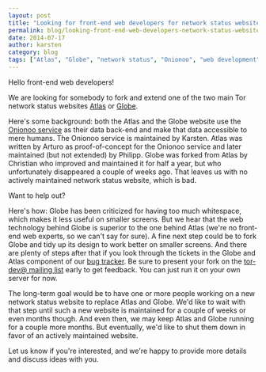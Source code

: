 ```yaml
---
layout: post
title: "Looking for front-end web developers for network status websites Atlas and Globe"
permalink: blog/looking-front-end-web-developers-network-status-websites-atlas-and-globe
date: 2014-07-17
author: karsten
category: blog
tags: ["Atlas", "Globe", "network status", "Onionoo", "web development"]
---
```


Hello front-end web developers!

We are looking for somebody to fork and extend one of the two main Tor network status websites [Atlas](https://atlas.torproject.org/) or [Globe](https://globe.torproject.org/).

Here's some background: both the Atlas and the Globe website use the [Onionoo service](https://onionoo.torproject.org/) as their data back-end and make that data accessible to mere humans. The Onionoo service is maintained by Karsten. Atlas was written by Arturo as proof-of-concept for the Onionoo service and later maintained (but not extended) by Philipp. Globe was forked from Atlas by Christian who improved and maintained it for half a year, but who unfortunately disappeared a couple of weeks ago. That leaves us with no actively maintained network status website, which is bad.

Want to help out?

Here's how: Globe has been criticized for having too much whitespace, which makes it less useful on smaller screens. But we hear that the web technology behind Globe is superior to the one behind Atlas (we're no front-end web experts, so we can't say for sure). A fine next step could be to fork Globe and tidy up its design to work better on smaller screens. And there are plenty of steps after that if you look through the tickets in the Globe and Atlas component of our [bug tracker](https://trac.torproject.org/). Be sure to present your fork on the [tor-dev@ mailing list](https://lists.torproject.org/cgi-bin/mailman/listinfo/tor-dev) early to get feedback. You can just run it on your own server for now.

The long-term goal would be to have one or more people working on a new network status website to replace Atlas and Globe. We'd like to wait with that step until such a new website is maintained for a couple of weeks or even months though. And even then, we may keep Atlas and Globe running for a couple more months. But eventually, we'd like to shut them down in favor of an actively maintained website.

Let us know if you're interested, and we're happy to provide more details and discuss ideas with you.

